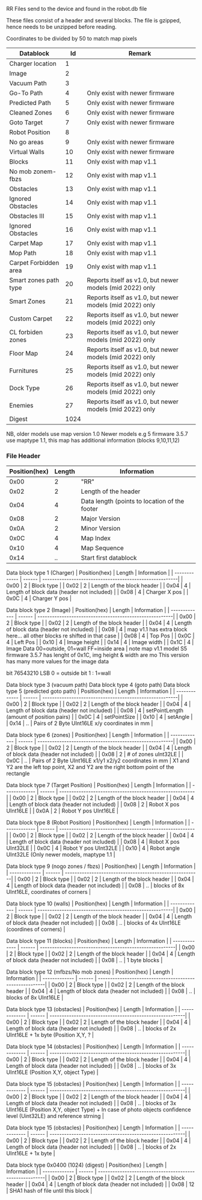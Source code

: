 RR Files send to the device and found in the robot.db file

These files consist of a header and several blocks.
The file is gzipped, hence needs to be unzipped before reading.

Coordinates to be divided by 50 to match map pixels

| Datablock        |  Id  | Remark                         |
| -----------------| ---- | ------------------------------ |
| Charger location | 	1   |                                | 
| Image 				   |  2   |                                |
| Vacuum Path			 |  3   |                                |
| Go-To Path       |  4   | Only exist with newer firmware | 
| Predicted Path   |  5   | Only exist with newer firmware | 
| Cleaned Zones    |  6   | Only exist with newer firmware | 
| Goto Target      |  7   | Only exist with newer firmware | 
| Robot Position   |  8   |                                | 
| No go areas      |  9   | Only exist with newer firmware | 
| Virtual Walls    | 10   | Only exist with newer firmware | 
| Blocks           | 11   | Only exist with map v1.1       | 
| No mob zonem-fbzs| 12   | Only exist with map v1.1       | 
| Obstacles        | 13   | Only exist with map v1.1       | 
| Ignored Obstacles| 14   | Only exist with map v1.1       | 
| Obstacles III    | 15   | Only exist with map v1.1       | 
| Ignored Obstacles| 16   | Only exist with map v1.1       | 
| Carpet Map       | 17   | Only exist with map v1.1       |                              | 
| Mop Path         |  18  | Only exist with map v1.1       |
| Carpet Forbidden area |  19  | Only exist with map v1.1       |
| Smart zones path type |  20  | Reports itself as v1.0, but newer models (mid 2022) only |
| Smart Zones |  21  | Reports itself as v1.0, but newer models (mid 2022) only |
| Custom Carpet |  22  | Reports itself as v1.0, but newer models (mid 2022) only |
| CL forbiden zones |  23  | Reports itself as v1.0, but newer models (mid 2022) only |
| Floor Map |  24  | Reports itself as v1.0, but newer models (mid 2022) only |
| Furnitures |  25  | Reports itself as v1.0, but newer models (mid 2022) only |
| Dock Type |  26  | Reports itself as v1.0, but newer models (mid 2022) only |
| Enemies |  27  | Reports itself as v1.0, but newer models (mid 2022) only |
| Digest    			 | 1024 |                                |

NB, older models use map version 1.0
Newer models e.g 5 firmware 3.5.7 use maptype 1.1, this map has additional information (blocks 9,10,11,12)

### File Header
| Position(hex) | Length | Information                                             |
| ------------- | ------ | --------------------------------------------------------|
| 0x00          |  2     | "RR"                                                    |
| 0x02			    |  2		 | Length of the header                                    |
| 0x04          |  4     | Data length (points to location of the footer           |
| 0x08		      |  2		 | Major Version                                           |
| 0x0A			    |  2  	 | Minor Version                                           |
| 0x0C          |  4     | Map Index                                               |
| 0x10          |  4     | Map Sequence                                            | 
| 0x14          |  ..    | Start first datablock                                   |

Data block type  1 (Charger)
| Position(hex) | Length | Information                                             |
| ------------- | ------ | --------------------------------------------------------|
| 0x00          |  2     | Block type                                              |
| 0x02			    |  2		 | Length of the block header                              |
| 0x04          |  4     | Length of block data  (header not included)             |
| 0x08		      |  4		 | Charger X pos                                           |
| 0x0C			    |  4  	 | Charger Y pos                                           |

Data block type  2 (Image)
| Position(hex) | Length | Information                                             |
| ------------- | ------ | --------------------------------------------------------|
| 0x00          |  2     | Block type                                              |
| 0x02			    |  2		 | Length of the block header                              |
| 0x04          |  4     | Length of block data  (header not included)             |
| 0x08          |  4     | map v1.1 has extra block here... all other blocks re shifted in that case  |
| 0x08		      |  4		 | Top Pos                                                 |
| 0x0C			    |  4  	 | Left Pos                                                |
| 0x10		      |  4		 | Image height                                            |
| 0x14			    |  4  	 | Image width                                             |
| 0x1C		      |  4		 | Image Data      00=outside, 01=wall FF=inside area      |
note map v1.1 model S5 firmware 3.5.7  has lenght of 0x1C, img height & width are mo
This version has many more values for the image data

bit   76543210
LSB 0 = outside 
bit 1 : 1=wall

Data block type 3 (vacuum path)
Data block type 4 (goto path)
Data block type 5 (predicted goto path)
| Position(hex) | Length | Information                                             |
| ------------- | ------ | --------------------------------------------------------|
| 0x00          |  2     | Block type                                              |
| 0x02			    |  2		 | Length of the block header                              |
| 0x04          |  4     | Length of block data  (header not included)             |
| 0x08		      |  4		 | setPointLength (amount of position pairs)               |
| 0x0C			    |  4  	 | setPointSize                                            |
| 0x10          |  4     | setAngle                                                |
| 0x14          |  ..    | Pairs of 2 Byte UInt16LE x/y coordinates in mm          |

Data block type 6 (zones)
| Position(hex) | Length | Information                                             |
| ------------- | ------ | --------------------------------------------------------|
| 0x00          |  2     | Block type                                              |
| 0x02			    |  2		 | Length of the block header                              |
| 0x04          |  4     | Length of block data  (header not included)             |
| 0x08		      |  2		 | # of zones   uInt32LE                                   |
| 0x0C          |  ..    | Pairs of 2 Byte UInt16LE x1/y1 x2/y2 coordinates in mm  |
X1 and Y2 are the left top point, X2 and Y2 are the right bottom point of the rectangle


Data block type  7 (Target Position)
| Position(hex) | Length | Information                                             |
| ------------- | ------ | --------------------------------------------------------|
| 0x00          |  2     | Block type                                              |
| 0x02			    |  2		 | Length of the block header                              |
| 0x04          |  4     | Length of block data  (header not included)             |
| 0x08		      |  2		 | Robot X pos UInt16LE                                    |
| 0x0A			    |  2  	 | Robot Y pos UInt16LE                                    |


Data block type  8 (Robot Position)
| Position(hex) | Length | Information                                             |
| ------------- | ------ | --------------------------------------------------------|
| 0x00          |  2     | Block type                                              |
| 0x02			    |  2		 | Length of the block header                              |
| 0x04          |  4     | Length of block data  (header not included)             |
| 0x08		      |  4		 | Robot X pos UInt32LE                                    |
| 0x0C			    |  4  	 | Robot Y pos UInt32LE                                    |
| 0x10			    |  4  	 | Robot angle UInt32LE  (Only newer models, maptype 1.1   |

Data block type  9  (nogo zones / fbzs)
| Position(hex) | Length | Information                                             |
| ------------- | ------ | --------------------------------------------------------|
| 0x00          |  2     | Block type                                              |
| 0x02			    |  2		 | Length of the block header                              |
| 0x04          |  4     | Length of block data  (header not included)             |
| 0x08		      |  ..		 | blocks of 8x UInt16LE, coordinates of corners           |

Data block type  10  (walls)
| Position(hex) | Length | Information                                             |
| ------------- | ------ | --------------------------------------------------------|
| 0x00          |  2     | Block type                                              |
| 0x02			    |  2		 | Length of the block header                              |
| 0x04          |  4     | Length of block data  (header not included)             |
| 0x08		      |  ..		 | blocks of 4x UInt16LE (coordines of corners)            |


Data block type  11 (blocks)
| Position(hex) | Length | Information                                             |
| ------------- | ------ | --------------------------------------------------------|
| 0x00          |  2     | Block type                                              |
| 0x02			    |  2		 | Length of the block header                              |
| 0x04          |  4     | Length of block data  (header not included)             |
| 0x08		      |  ..		 | 1 byte blocks                                           |


Data block type  12  (mfbzs/No mob zones)
| Position(hex) | Length | Information                                             |
| ------------- | ------ | --------------------------------------------------------|
| 0x00          |  2     | Block type                                              |
| 0x02			    |  2		 | Length of the block header                              |
| 0x04          |  4     | Length of block data  (header not included)             |
| 0x08		      |  ..		 | blocks of 8x UInt16LE                                   |

Data block type  13  (obstacles)
| Position(hex) | Length | Information                                             |
| ------------- | ------ | --------------------------------------------------------|
| 0x00          |  2     | Block type                                              |
| 0x02			    |  2		 | Length of the block header                              |
| 0x04          |  4     | Length of block data  (header not included)             |
| 0x08		      |  ..		 | blocks of 2x UInt16LE + 1x byte  (Position X,Y, ?       |


Data block type  14  (obstacles)
| Position(hex) | Length | Information                                             |
| ------------- | ------ | --------------------------------------------------------|
| 0x00          |  2     | Block type                                              |
| 0x02			    |  2		 | Length of the block header                              |
| 0x04          |  4     | Length of block data  (header not included)             |
| 0x08		      |  ..		 | blocks of 3x UInt16LE (Position X,Y, object Type)       |

Data block type  15  (obstacles)
| Position(hex) | Length | Information                                             |
| ------------- | ------ | --------------------------------------------------------|
| 0x00          |  2     | Block type                                              |
| 0x02			    |  2		 | Length of the block header                              |
| 0x04          |  4     | Length of block data  (header not included)             |
| 0x08		      |  ..		 | blocks of 3x UInt16LE (Position X,Y, object Type)  + In case of photo objects confidence level (Uint32LE) and reference strning      |


Data block type  15  (obstacles)
| Position(hex) | Length | Information                                             |
| ------------- | ------ | --------------------------------------------------------|
| 0x00          |  2     | Block type                                              |
| 0x02			    |  2		 | Length of the block header                              |
| 0x04          |  4     | Length of block data  (header not included)             |
| 0x08		      |  ..		 | blocks of 2x UInt16LE + 1x byte                         |


Data block type  0x0400 (1024) (digest)
| Position(hex) | Length | Information                                             |
| ------------- | ------ | --------------------------------------------------------|
| 0x00          |  2     | Block type                                              |
| 0x02			    |  2		 | Length of the block header                              |
| 0x04          |  4     | Length of block data  (header not included)             |
| 0x08          |  12    | SHA1 hash of file until this block                      |

